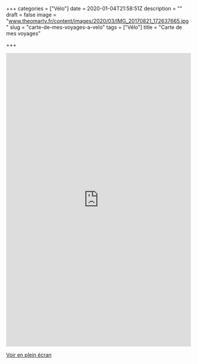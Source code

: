 +++
categories = ["Vélo"]
date = 2020-01-04T21:58:51Z
description = ""
draft = false
image = "www.theomarty.fr/content/images/2020/03/IMG_20170821_172637665.jpg"
slug = "carte-de-mes-voyages-a-velo"
tags = ["Vélo"]
title = "Carte de mes voyages"

+++


<iframe width="100%" height="800px" frameborder="0" allowfullscreen src="https://umap.openstreetmap.fr/fr/map/mes-voyages_426130?scaleControl=false&miniMap=false&scrollWheelZoom=false&zoomControl=true&allowEdit=false&moreControl=true&searchControl=null&tilelayersControl=null&embedControl=null&datalayersControl=true&onLoadPanel=undefined&captionBar=false"></iframe><p><a href="https://umap.openstreetmap.fr/fr/map/mes-voyages_426130">Voir en plein écran</a></p>





